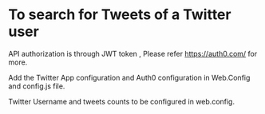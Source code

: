 # To search for Tweets of a Twitter user 

 API authorization is through JWT token , Please refer https://auth0.com/ for more.

Add the Twitter App configuration and Auth0 configuration in Web.Config and config.js file.

Twitter Username and tweets counts to be configured in web.config.


